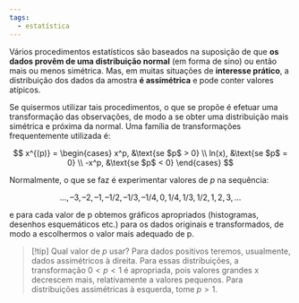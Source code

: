 ```yaml
---
tags:
  - estatística
---
```


Vários procedimentos estatísticos são baseados na suposição de que **os dados provêm de uma distribuição normal** (em forma de sino) ou então mais ou menos simétrica. Mas, em muitas situações de **interesse prático**, a distribuição dos dados da amostra **é assimétrica** e pode conter valores atípicos.

Se quisermos utilizar tais procedimentos, o que se propõe é efetuar uma transformação das observações, de modo a se obter uma distribuição mais simétrica e próxima da normal. Uma família de transformações frequentemente utilizada é:

$$
x^{(p)} = 
\begin{cases}
x^p, &\text{se $p$ > 0} \\
ln(x), &\text{se $p$ = 0} \\
-x^p, &\text{se $p$ < 0}
\end{cases}
$$

Normalmente, o que se faz é experimentar valores de $p$ na sequência:

$$
...,–3, –2, –1, –1/2, –1/3, –1/4, 0, 1/4, 1/3, 1/2, 1, 2, 3, ...
$$

e para cada valor de p obtemos gráficos apropriados (histogramas, desenhos esquemáticos etc.) para os dados originais e transformados, de modo a escolhermos o valor mais adequado de p.

>[!tip] Qual valor de $p$ usar?
>Para dados positivos teremos, usualmente, dados assimétricos à direita. Para essas distribuições, a transformação $0 < p < 1$ é apropriada, pois valores grandes x decrescem mais, relativamente a valores pequenos. Para distribuições assimétricas à esquerda, tome $p > 1$.
